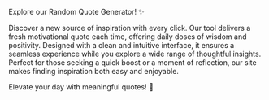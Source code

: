 Explore our Random Quote Generator! ✨

Discover a new source of inspiration with every click. Our tool delivers a fresh motivational quote each time, offering daily doses of wisdom and positivity. Designed with a clean and intuitive interface, it ensures a seamless experience while you explore a wide range of thoughtful insights. Perfect for those seeking a quick boost or a moment of reflection, our site makes finding inspiration both easy and enjoyable.

Elevate your day with meaningful quotes! 🌟
